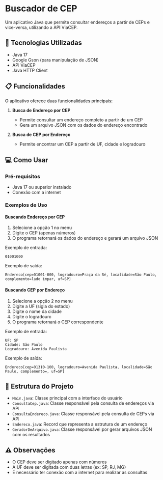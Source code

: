 # Buscador de CEP

Um aplicativo Java que permite consultar endereços a partir de CEPs e vice-versa, utilizando a API ViaCEP.

## 🚀 Tecnologias Utilizadas

- Java 17
- Google Gson (para manipulação de JSON)
- API ViaCEP
- Java HTTP Client

## 📋 Funcionalidades

O aplicativo oferece duas funcionalidades principais:

1. **Busca de Endereço por CEP**
   - Permite consultar um endereço completo a partir de um CEP
   - Gera um arquivo JSON com os dados do endereço encontrado

2. **Busca de CEP por Endereço**
   - Permite encontrar um CEP a partir de UF, cidade e logradouro

## 💻 Como Usar

### Pré-requisitos

- Java 17 ou superior instalado
- Conexão com a internet

### Exemplos de Uso

#### Buscando Endereço por CEP

1. Selecione a opção 1 no menu
2. Digite o CEP (apenas números)
3. O programa retornará os dados do endereço e gerará um arquivo JSON

Exemplo de entrada:
```
01001000
```

Exemplo de saída:
```
Endereco[cep=01001-000, logradouro=Praça da Sé, localidade=São Paulo, complemento=lado ímpar, uf=SP]
```

#### Buscando CEP por Endereço

1. Selecione a opção 2 no menu
2. Digite a UF (sigla do estado)
3. Digite o nome da cidade
4. Digite o logradouro
5. O programa retornará o CEP correspondente

Exemplo de entrada:
```
UF: SP
Cidade: São Paulo
Logradouro: Avenida Paulista
```

Exemplo de saída:
```
Endereco[cep=01310-100, logradouro=Avenida Paulista, localidade=São Paulo, complemento=, uf=SP]
```

## 📝 Estrutura do Projeto

- `Main.java`: Classe principal com a interface do usuário
- `ConsultaCep.java`: Classe responsável pela consulta de endereços via API
- `ConsultaEndereco.java`: Classe responsável pela consulta de CEPs via API
- `Endereco.java`: Record que representa a estrutura de um endereço
- `GeradorDeArquivo.java`: Classe responsável por gerar arquivos JSON com os resultados

## ⚠️ Observações

- O CEP deve ser digitado apenas com números
- A UF deve ser digitada com duas letras (ex: SP, RJ, MG)
- É necessário ter conexão com a internet para realizar as consultas
